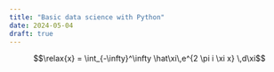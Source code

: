 ```yaml
---
title: "Basic data science with Python"
date: 2024-05-04
draft: true
---
```

$$\relax{x} = \int_{-\infty}^\infty
    \hat\xi\,e^{2 \pi i \xi x}
    \,d\xi$$
